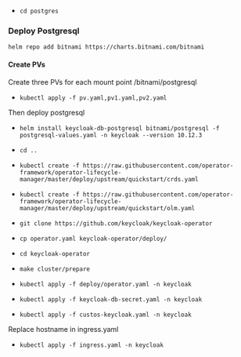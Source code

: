 - `cd postgres`

### Deploy Postgresql
 `helm repo add bitnami https://charts.bitnami.com/bitnami`
####  Create PVs

Create three PVs for each mount point   /bitnami/postgresql
 -  `kubectl apply -f pv.yaml,pv1.yaml,pv2.yaml`   

Then deploy postgresql 

- `helm install keycloak-db-postgresql bitnami/postgresql -f postgresql-values.yaml -n keycloak --version 10.12.3`

- `cd ..`


- `kubectl create -f https://raw.githubusercontent.com/operator-framework/operator-lifecycle-manager/master/deploy/upstream/quickstart/crds.yaml`
- `kubectl create -f https://raw.githubusercontent.com/operator-framework/operator-lifecycle-manager/master/deploy/upstream/quickstart/olm.yaml`

- `git clone https://github.com/keycloak/keycloak-operator`

- `cp operator.yaml keycloak-operator/deploy/`

- `cd keycloak-operator`

- `make cluster/prepare` 

- `kubectl apply -f deploy/operator.yaml -n keycloak`

- `kubectl apply -f keycloak-db-secret.yaml -n keycloak`
- `kubectl apply -f custos-keycloak.yaml -n keycloak`

Replace hostname in ingress.yaml
- `kubectl apply -f ingress.yaml -n keycloak`


